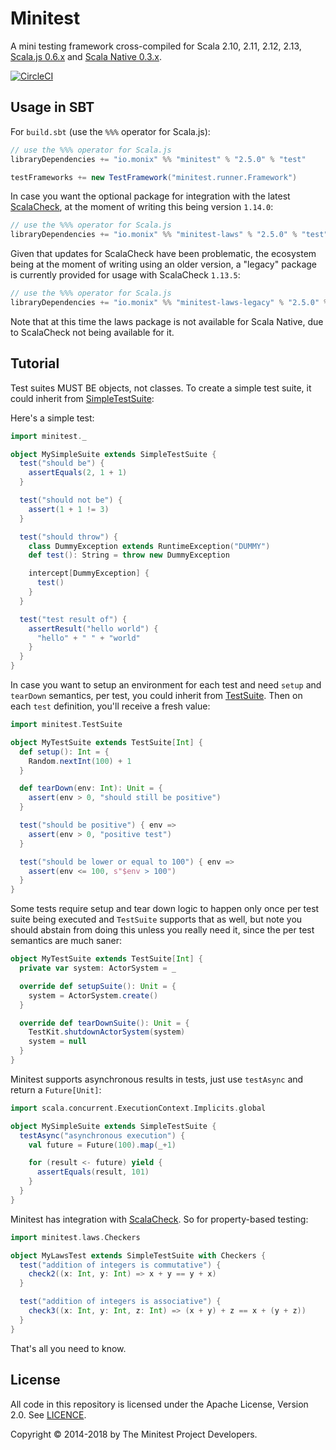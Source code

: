 # Minitest

A mini testing framework cross-compiled for Scala 2.10, 2.11, 2.12,
2.13, [Scala.js 0.6.x](http://www.scala-js.org/) and
[Scala Native 0.3.x](https://www.scala-native.org/).

[![CircleCI](https://circleci.com/gh/monix/minitest.svg?style=svg)](https://circleci.com/gh/monix/minitest)

## Usage in SBT

For `build.sbt` (use the `%%%` operator for Scala.js):

```scala
// use the %%% operator for Scala.js
libraryDependencies += "io.monix" %% "minitest" % "2.5.0" % "test"

testFrameworks += new TestFramework("minitest.runner.Framework")
```

In case you want the optional package for integration with the latest
[ScalaCheck](https://www.scalacheck.org/), at the moment of writing
this being version `1.14.0`:

```scala
// use the %%% operator for Scala.js
libraryDependencies += "io.monix" %% "minitest-laws" % "2.5.0" % "test"
```

Given that updates for ScalaCheck have been problematic, the ecosystem
being at the moment of writing using an older version, a "legacy" package
is currently provided for usage with ScalaCheck `1.13.5`:

```scala
// use the %%% operator for Scala.js
libraryDependencies += "io.monix" %% "minitest-laws-legacy" % "2.5.0" % "test"
```

Note that at this time the laws package is not available for Scala
Native, due to ScalaCheck not being available for it.

## Tutorial

Test suites MUST BE objects, not classes. To create a simple test suite, it could
inherit from [SimpleTestSuite](shared/src/main/scala/minitest/SimpleTestSuite.scala):

Here's a simple test:

```scala
import minitest._

object MySimpleSuite extends SimpleTestSuite {
  test("should be") {
    assertEquals(2, 1 + 1)
  }

  test("should not be") {
    assert(1 + 1 != 3)
  }

  test("should throw") {
    class DummyException extends RuntimeException("DUMMY")
    def test(): String = throw new DummyException

    intercept[DummyException] {
      test()
    }
  }

  test("test result of") {
    assertResult("hello world") {
      "hello" + " " + "world"
    }
  }
}
```

In case you want to setup an environment for each test and need `setup` and
`tearDown` semantics, per test, you could inherit from
[TestSuite](shared/src/main/scala/minitest/TestSuite.scala). Then on each `test` definition,
you'll receive a fresh value:

```scala
import minitest.TestSuite

object MyTestSuite extends TestSuite[Int] {
  def setup(): Int = {
    Random.nextInt(100) + 1
  }

  def tearDown(env: Int): Unit = {
    assert(env > 0, "should still be positive")
  }

  test("should be positive") { env =>
    assert(env > 0, "positive test")
  }

  test("should be lower or equal to 100") { env =>
    assert(env <= 100, s"$env > 100")
  }
}
```

Some tests require setup and tear down logic to happen only once per test suite
being executed and `TestSuite` supports that as well, but note you should abstain
from doing this unless you really need it, since the per test semantics are much
saner:

```scala
object MyTestSuite extends TestSuite[Int] {
  private var system: ActorSystem = _

  override def setupSuite(): Unit = {
    system = ActorSystem.create()
  }

  override def tearDownSuite(): Unit = {
    TestKit.shutdownActorSystem(system)
    system = null
  }
}
```

Minitest supports asynchronous results in tests, just use `testAsync` and
return a `Future[Unit]`:

```scala
import scala.concurrent.ExecutionContext.Implicits.global

object MySimpleSuite extends SimpleTestSuite {
  testAsync("asynchronous execution") {
    val future = Future(100).map(_+1)

    for (result <- future) yield {
      assertEquals(result, 101)
    }
  }
}
```

Minitest has integration with [ScalaCheck](https://www.scalacheck.org/).
So for property-based testing:

```scala
import minitest.laws.Checkers

object MyLawsTest extends SimpleTestSuite with Checkers {
  test("addition of integers is commutative") {
    check2((x: Int, y: Int) => x + y == y + x)
  }

  test("addition of integers is associative") {
    check3((x: Int, y: Int, z: Int) => (x + y) + z == x + (y + z))
  }
}
```

That's all you need to know.

## License

All code in this repository is licensed under the Apache License, Version 2.0.
See [LICENCE](./LICENSE).

Copyright &copy; 2014-2018 by The Minitest Project Developers.

